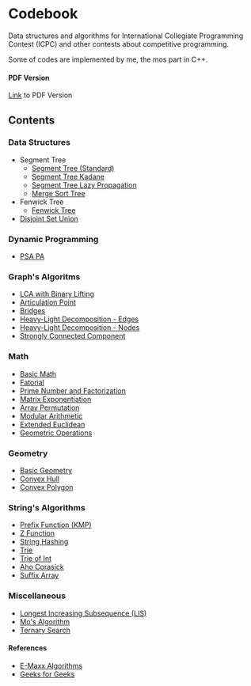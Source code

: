 # Codebook

Data structures and algorithms for International Collegiate Programming Contest (ICPC) and other contests about competitive programming.

Some of codes are implemented by me, the mos part in C++.

#### PDF Version

[Link](https://github.com/danielvitor2d/Codebook/blob/main/docs/My_Codebook.pdf) to PDF Version 

## Contents

### Data Structures

- Segment Tree
    - [Segment Tree (Standard)](https://github.com/danielvitor2d/Codebook/blob/main/code/data_structures/segment_tree.h)
    - [Segment Tree Kadane](https://github.com/danielvitor2d/Codebook/blob/main/code/data_structures/segment_tree_kadane.h)
    - [Segment Tree Lazy Propagation](https://github.com/danielvitor2d/Codebook/blob/main/code/data_structures/segment_tree_lazy.h)
    - [Merge Sort Tree](https://github.com/danielvitor2d/Codebook/blob/main/code/data_structures/merge_sort_tree.h)
- Fenwick Tree
    - [Fenwick Tree](https://github.com/danielvitor2d/Codebook/blob/main/code/data_structures/fenwick_tree.h)
- [Disjoint Set Union](https://github.com/danielvitor2d/Codebook/blob/main/code/data_structures/dsu.h)

### Dynamic Programming

- [PSA PA](https://github.com/danielvitor2d/Codebook/blob/main/code/dynamic_programming/psa.h)

### Graph's Algoritms

- [LCA with Binary Lifting](https://github.com/danielvitor2d/Codebook/blob/main/code/graphs/lca.h)
- [Articulation Point](https://github.com/danielvitor2d/Codebook/blob/main/code/graphs/articulation_point.h)
- [Bridges](https://github.com/danielvitor2d/Codebook/blob/main/code/graphs/bridges.h)
- [Heavy-Light Decomposition - Edges](https://github.com/danielvitor2d/Codebook/blob/main/code/graphs/hld_edges.h)
- [Heavy-Light Decomposition - Nodes](https://github.com/danielvitor2d/Codebook/blob/main/code/graphs/hld_nodes.h)
- [Strongly Connected Component](https://github.com/danielvitor2d/Codebook/blob/main/code/graphs/strongly_connected_component.h)

### Math

- [Basic Math](https://github.com/danielvitor2d/Codebook/blob/main/code/math/basic_math.h)
- [Fatorial](https://github.com/danielvitor2d/Codebook/blob/main/code/math/fatorial.h)
- [Prime Number and Factorization](https://github.com/danielvitor2d/Codebook/blob/main/code/math/primes.h)
- [Matrix Exponentiation](https://github.com/danielvitor2d/Codebook/blob/main/code/math/matrix_exponentiation.h)
- [Array Permutation](https://github.com/danielvitor2d/Codebook/blob/main/code/math/array_permutation.h)
- [Modular Arithmetic](https://github.com/danielvitor2d/Codebook/blob/main/code/math/modular.h)
- [Extended Euclidean](https://github.com/danielvitor2d/Codebook/blob/main/code/math/extended_euclidean.h)
- [Geometric Operations](https://github.com/danielvitor2d/Codebook/blob/main/code/math/geometric_operations.h)

### Geometry

- [Basic Geometry](https://github.com/danielvitor2d/Codebook/blob/main/code/geometry/basic_geometry.h)
- [Convex Hull](https://github.com/danielvitor2d/Codebook/blob/main/code/geometry/convex_hull.h)
- [Convex Polygon](https://github.com/danielvitor2d/Codebook/blob/main/code/geometry/convex_polygon.h)

### String's Algorithms

- [Prefix Function (KMP)](https://github.com/danielvitor2d/Codebook/blob/main/code/strings/prefix_function.h)
- [Z Function](https://github.com/danielvitor2d/Codebook/blob/main/code/strings/z_function.h)
- [String Hashing](https://github.com/danielvitor2d/Codebook/blob/main/code/strings/hashing.h)
- [Trie](https://github.com/danielvitor2d/Codebook/blob/main/code/strings/trie.h)
- [Trie of Int](https://github.com/danielvitor2d/Codebook/blob/main/code/strings/trie_int.h)
- [Aho Corasick](https://github.com/danielvitor2d/Codebook/blob/main/code/strings/aho_corasick.h)
- [Suffix Array](https://github.com/danielvitor2d/Codebook/blob/main/code/strings/suffix_array.h)

### Miscellaneous

- [Longest Increasing Subsequence (LIS)](https://github.com/danielvitor2d/Codebook/blob/main/code/miscellaneous/lis.h)
- [Mo's Algorithm](https://github.com/danielvitor2d/Codebook/blob/main/code/miscellaneous/mo_algorithm.h)
- [Ternary Search](https://github.com/danielvitor2d/Codebook/blob/main/code/miscellaneous/ternary_search.h)

#### References

- [E-Maxx Algorithms](http://cp-algorithms.com/)
- [Geeks for Geeks](https://www.geeksforgeeks.org/)